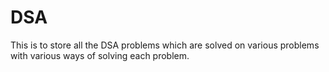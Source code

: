 # DSA
This is to store all the DSA problems which are solved on various problems with various ways of solving each problem.
